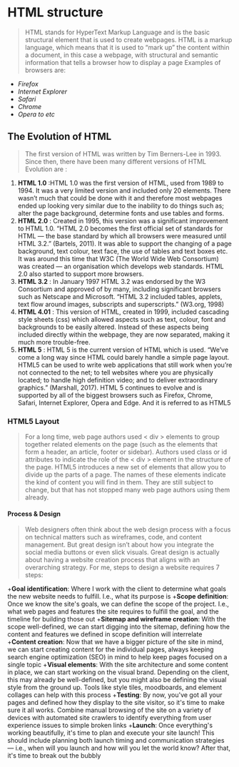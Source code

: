 # HTML structure

> HTML stands for HyperText Markup Language and is the basic structural element that is used to create webpages. HTML is a markup language, which means that it is used to “mark up” the content within a document, in this case a webpage, with structural and semantic information that tells a browser how to display a page
> Examples of browsers are:

* *Firefox*
* *Internet Explorer*
* *Safari*
* *Chrome*
* *Opera to etc*

## The Evolution of HTML

> The first version of HTML was written by Tim Berners-Lee in 1993. Since then, there have been many different versions of HTML Evolution are :

1. **HTML 1.0** :HTML 1.0 was the first version of HTML, used from 1989 to 1994. It was a very limited version and included only 20 elements. There wasn’t much that could be done with it and therefore most webpages ended up looking very similar due to the inability to do things such as; alter the page background, determine fonts and use tables and forms.
2. **HTML 2.0** : Created in 1995, this version was a significant improvement to HTML 1.0. “HTML 2.0 becomes the first official set of standards for HTML — the base standard by which all browsers were measured until HTML 3.2.” (Bartels, 2011). It was able to support the changing of a page background, text colour, text face, the use of tables and text boxes etc. It was around this time that W3C (The World Wide Web Consortium) was created — an organisation which develops web standards. HTML 2.0 also started to support more browsers.
3. **HTML 3.2** : In January 1997 HTML 3.2 was endorsed by the W3 Consortium and approved of by many, including significant browsers such as Netscape and Microsoft. “HTML 3.2 included tables, applets, text flow around images, subscripts and superscripts.” (W3.org, 1998)
4. **HTML 4.01** : This version of HTML, created in 1999, included cascading style sheets (css) which allowed aspects such as text, colour, font and backgrounds to be easily altered. Instead of these aspects being included directly within the webpage, they are now separated, making it much more trouble-free.
5. **HTML 5** : HTML 5 is the current version of HTML which is used. “We’ve come a long way since HTML could barely handle a simple page layout. HTML5 can be used to write web applications that still work when you’re not connected to the net; to tell websites where you are physically located; to handle high definition video; and to deliver extraordinary graphics.” (Marshall, 2017). HTML 5 continues to evolve and is supported by all of the biggest browsers such as Firefox, Chrome, Safari, Internet Explorer, Opera and Edge. And it is referred to as HTML5 <!DOCTYPE html>

### HTML5 Layout

> For a long time, web page authors used < div  > elements to group together related elements on the page (such as the elements that form a header, an article, footer or sidebar). Authors used class or id attributes to indicate the role of the < div > element in the structure of the page.
> HTML5 introduces a new set of elements that allow you to divide up the
parts of a page. The names of these elements indicate the kind of content
you will find in them. They are still subject to change, but that has not
stopped many web page authors using them already.

#### Process & Design

>Web designers often think about the web design process with a focus on technical matters such as wireframes, code, and content management. But great design isn’t about how you integrate the social media buttons or even slick visuals. Great design is actually about having a website creation process that aligns with an overarching strategy.
> For me, steps to design a website requires 7 steps:

+**Goal identification**: Where I work with the client to determine what goals the new website needs to fulfill. I.e., what its purpose is
+**Scope definition**: Once we know the site's goals, we can define the scope of the project. I.e., what web pages and features the site requires to fulfill the goal, and the timeline for building those out
+**Sitemap and wireframe creation**: With the scope well-defined, we can start digging into the sitemap, defining how the content and features we defined in scope definition will interrelate
+**Content creation**: Now that we have a bigger picture of the site in mind, we can start creating content for the individual pages, always keeping search engine optimization (SEO) in mind to help keep pages focused on a single topic
+**Visual elements**: With the site architecture and some content in place, we can start working on the visual brand. Depending on the client, this may already be well-defined, but you might also be defining the visual style from the ground up. Tools like style tiles, moodboards, and element collages can help with this process
+**Testing**: By now, you've got all your pages and defined how they display to the site visitor, so it's time to make sure it all works. Combine manual browsing of the site on a variety of devices with automated site crawlers to identify everything from user experience issues to simple broken links
+**Launch**: Once everything's working beautifully, it's time to plan and execute your site launch! This should include planning both launch timing and communication strategies — i.e., when will you launch and how will you let the world know? After that, it's time to break out the bubbly
